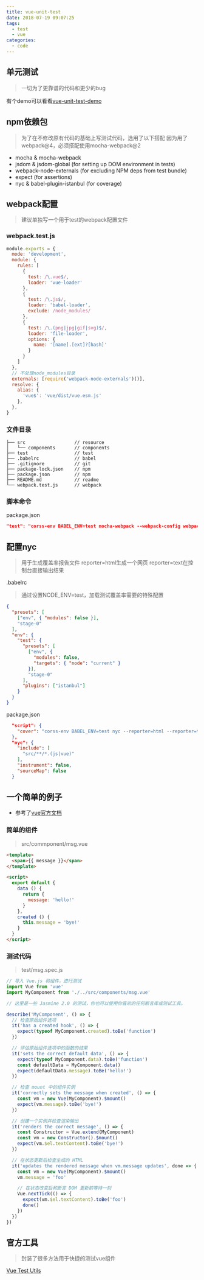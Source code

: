 ```yaml
---
title: vue-unit-test
date: 2018-07-19 09:07:25
tags:
  - test
  - vue
categories:
  - code
---
```


## 单元测试

> 一切为了更靠谱的代码和更少的bug

有个demo可以看看[vue-unit-test-demo](https://github.com/babytutu/vue-unit-test-demo)
<!--more-->

## npm依赖包

> 为了在不修改原有代码的基础上写测试代码，选用了以下搭配
> 因为用了webpack@4，必须搭配使用mocha-webpack@2

- mocha & mocha-webpack
- jsdom & jsdom-global (for setting up DOM environment in tests)
- webpack-node-externals (for excluding NPM deps from test bundle)
- expect (for assertions)
- nyc & babel-plugin-istanbul (for coverage)

## webpack配置

> 建议单独写一个用于test的webpack配置文件

### webpack.test.js

```js
module.exports = {
  mode: 'development',
  module: {
    rules: [
      {
        test: /\.vue$/,
        loader: 'vue-loader'
      },
      {
        test: /\.js$/,
        loader: 'babel-loader',
        exclude: /node_modules/
      },
      {
        test: /\.(png|jpg|gif|svg)$/,
        loader: 'file-loader',
        options: {
          name: '[name].[ext]?[hash]'
        }
      }
    ]
  },
  // 不处理node_modules目录
  externals: [require('webpack-node-externals')()],
  resolve: {
    alias: {
      'vue$': 'vue/dist/vue.esm.js'
    },
  },
}
```


### 文件目录
```
├── src                  // resource
│   └── components       // components
├── test                 // test
├── .babelrc             // babel
├── .gitignore           // git
├── package-lock.json    // npm
├── package.json         // npm
├── README.md            // readme
└── webpack.test.js      // webpack
```

### 脚本命令

package.json

```json
"test": "corss-env BABEL_ENV=test mocha-webpack --webpack-config webpack.test.js --require test/setup.js test/*.spec.js"
```


## 配置nyc

> 用于生成覆盖率报告文件
> reporter=html生成一个网页
> reporter=text在控制台直接输出结果

.babelrc

> 通过设置NODE_ENV=test，加载测试覆盖率需要的特殊配置

```json
{
  "presets": [
    ["env", { "modules": false }],
    "stage-0"
  ],
  "env": {
    "test": {
      "presets": [
        ["env", {
          "modules": false,
          "targets": { "node": "current" }
        }],
        "stage-0"
      ],
      "plugins": ["istanbul"]
    }
  }
}
```

package.json

```json
  "script": {
    "cover": "corss-env BABEL_ENV=test nyc --reporter=html --reporter=text npm run test"
  },
  "nyc": {
    "include": [
      "src/**/*.(js|vue)"
    ],
    "instrument": false,
    "sourceMap": false
  }
```

## 一个简单的例子

- 参考了[vue官方文档](https://vuejs.org/v2/guide/unit-testing.html)


### 简单的组件
> src/commponent/msg.vue

```html
<template>
  <span>{{ message }}</span>
</template>

<script>
  export default {
    data () {
      return {
        message: 'hello!'
      }
    },
    created () {
      this.message = 'bye!'
    }
  }
</script>
```

### 测试代码

> test/msg.spec.js

```js
// 导入 Vue.js 和组件，进行测试
import Vue from 'vue'
import MyComponent from './../src/components/msg.vue'

// 这里是一些 Jasmine 2.0 的测试，你也可以使用你喜欢的任何断言库或测试工具。

describe('MyComponent', () => {
  // 检查原始组件选项
  it('has a created hook', () => {
    expect(typeof MyComponent.created).toBe('function')
  })

  // 评估原始组件选项中的函数的结果
  it('sets the correct default data', () => {
    expect(typeof MyComponent.data).toBe('function')
    const defaultData = MyComponent.data()
    expect(defaultData.message).toBe('hello!')
  })

  // 检查 mount 中的组件实例
  it('correctly sets the message when created', () => {
    const vm = new Vue(MyComponent).$mount()
    expect(vm.message).toBe('bye!')
  })

  // 创建一个实例并检查渲染输出
  it('renders the correct message', () => {
    const Constructor = Vue.extend(MyComponent)
    const vm = new Constructor().$mount()
    expect(vm.$el.textContent).toBe('bye!')
  })

  // 在状态更新后检查生成的 HTML
  it('updates the rendered message when vm.message updates', done => {
    const vm = new Vue(MyComponent).$mount()
    vm.message = 'foo'

    // 在状态改变后和断言 DOM 更新前等待一刻
    Vue.nextTick(() => {
      expect(vm.$el.textContent).toBe('foo')
      done()
    })
  })
})
```

## 官方工具

> 封装了很多方法用于快捷的测试vue组件

[Vue Test Utils](https://vue-test-utils.vuejs.org/zh/guides/#%E8%B5%B7%E6%AD%A5)